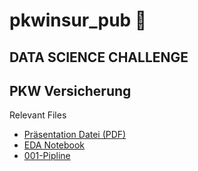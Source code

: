 # pkwinsur_pub 🚙

## DATA SCIENCE CHALLENGE
## PKW Versicherung

Relevant Files

+ [Präsentation Datei (PDF)](präsi-datachallenge.pdf)
+ [EDA Notebook](notebooks/EDA-general.ipynb)
+ [001-Pipline](code/001-Data-Pipeline.R)



